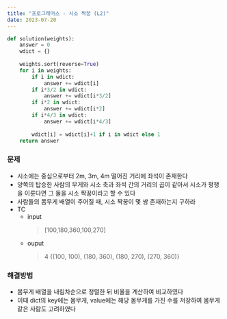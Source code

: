 ```yaml
---
title: "프로그래머스 - 시소 짝꿍 (L2)"
date: 2023-07-20
---
```


```python
def solution(weights):
    answer = 0
    wdict = {}
    
    weights.sort(reverse=True)
    for i in weights:
        if i in wdict:
            answer += wdict[i]
        if i*3/2 in wdict:
            answer += wdict[i*3/2]
        if i*2 in wdict:
            answer += wdict[i*2]
        if i*4/3 in wdict:
            answer += wdict[i*4/3]
        
        wdict[i] = wdict[i]+1 if i in wdict else 1
    return answer
```

### 문제

- 시소에는 중심으로부터 2m, 3m, 4m 떨어진 거리에 좌석이 존재한다
- 양쪽의 탑승한 사람의 무게와 시소 축과 좌석 간의 거리의 곱이 같아서 시소가 평행을 이룬다면 그 둘을 시소 짝꿍이라고 할 수 있다
- 사람들의 몸무게 배열이 주어질 때, 시소 짝꿍이 몇 쌍 존재하는지 구하라
- TC
  - input
    > [100,180,360,100,270]
  - ouput
    > 4 {(100, 100), (180, 360), (180, 270), (270, 360)}

### 해결방법
- 몸무게 배열을 내림차순으로 정렬한 뒤 비율을 계산하여 비교하였다
- 이때 dict의 key에는 몸무게, value에는 해당 몸무게를 가진 수를 저장하여 몸무게 같은 사람도 고려하였다
